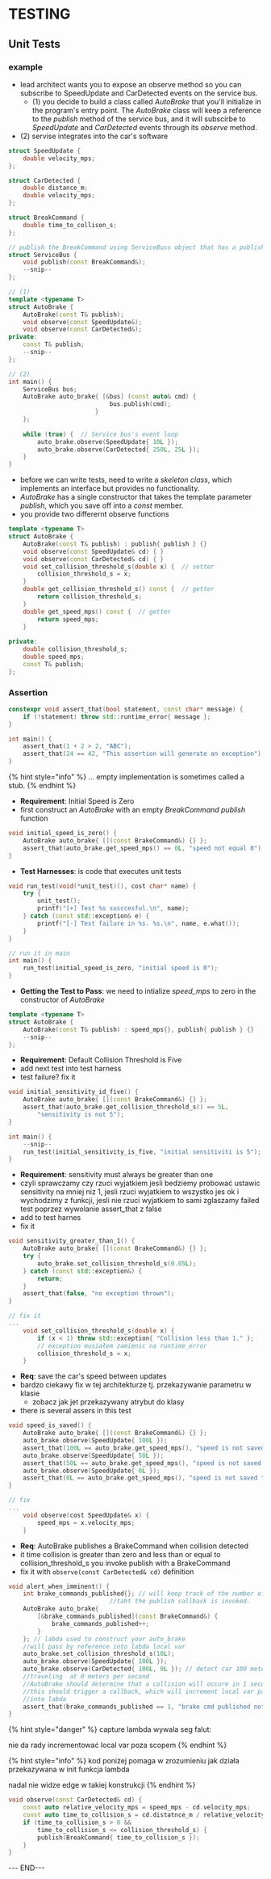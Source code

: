 # TESTING

## Unit Tests

### example

* lead architect wants you to expose an observe method so you can subscribe to SpeedUpdate and CarDetected events on the service bus.
  * \(1\) you decide to build a class called _AutoBrake_ that you'll initialize in the program's entry point. The _AutoBrake_ class will keep a reference to the _publish_ method of the service bus, and it will subscirbe to _SpeedUpdate_ and _CarDetected_ events through its _observe_ method.
* \(2\) servise integrates into the car's software

```cpp
struct SpeedUpdate {
    double velocity_mps;
};

struct CarDetected {
    double distance_m;
    double velocity_mps;
};

struct BreakCommand {
    double time_to_collison_s;
};

// publish the BreakCommand using ServiceBuss object that has a publish method
struct ServiceBus {
    void publish(const BreakCommand&);
    --snip--
};

// (1)
template <typename T>
struct AutoBrake {
    AutoBrake(const T& publish);
    void observe(const SpeedUpdate&);
    void observe(const CarDetected&);
private:
    const T& publish;
    --snip--
};
```

```cpp
// (2)
int main() {
    ServiceBus bus;
    AutoBrake auto_brake{ [&bus] (const auto& cmd) {
                            bus.publish(cmd);
                        }
    };
    
    while (true) {  // Service bus's event loop
        auto_brake.observe(SpeedUpdate{ 10L });
        auto_brake.observe(CarDetected{ 250L, 25L });
    }
}
```

* before we can write tests, need to write a _skeleton class_, which implements an interface but provides no functionality.
* _AutoBrake_ has a single constructor that takes the template parameter _publish_, which you save off into a _const_ member.
* you provide two differernt observe functions

```cpp
template <typename T>
struct AutoBrake {
    AutoBrake(const T& publish) : publish{ publish } {}
    void observe(const SpeedUpdate& cd) { }
    void observe(const CarDetected& cd) { }
    void set_collision_threshold_s(double x) {  // setter
        collision_threshold_s = x;
    }
    double get_collision_threshold_s() const {  // getter
        return collision_threshold_s;
    }
    double get_speed_mps() const {  // getter
        return speed_mps;
    }
    
private:
    double collision_threshold_s;
    double speed_mps;
    const T& publish;
};
```

### Assertion

```cpp
constexpr void assert_that(bool statement, const char* message) {
    if (!statement) throw std::runtime_error{ message };
}

int main() {
    assert_that(1 + 2 > 2, "ABC");
    assert_that(24 == 42, "This assertion will generate an exception");
}
```

{% hint style="info" %}
... empty implementation is sometimes called a stub.
{% endhint %}

* **Requirement**: Initial Speed is Zero
* first construct an _AutoBrake_ with an empty _BreakCommand publish_ function

```cpp
void initial_speed_is_zero() {
    AutoBrake auto_brake{ [](const BrakeCommand&) {} };
    assert_that(auto_brake.get_speed_mps() == 0L, "speed not equal 0");
}
```

* **Test Harnesses**: is code that executes unit tests

```cpp
void run_test(void(*unit_test)(), cost char* name) {
    try {
        unit_test();
        printf("[+] Test %s susccesful.\n", name);
    } catch (const std::exception& e) {
        printf("[-] Test failure in %s. %s.\n", name, e.what());
    }
}

// run it in main
int main() {
    run_test(initial_speed_is_zero, "initial speed is 0");
}
```

* **Getting the Test to Pass**: we need to intialize _speed\_mps_ to zero in the constructor of _AutoBrake_ 

```cpp
template <typename T>
struct AutoBrake {
    AutoBrake(const T& publish) : speed_mps{}, publish{ publish } {}
    --snip--
};
```

* **Requirement**: Default Collision Threshold is Five
* add next test into test harness
* test failure? fix it

```cpp
void initial_sensitivity_id_five() {
    AutoBrake auto_brake{ [](const BrakeCommand&) {} };
    assert_that(auto_brake.get_collision_threshold_s() == 5L,
        "sensitivity is not 5");
}

int main() {
    --snip--
    run_test(initial_sensitivity_is_five, "initial sensitiviti is 5");
}
```

* **Requirement**: sensitivity must always be greater than one
* czyli sprawczamy czy rzuci wyjatkiem jesli bedziemy probować ustawic sensitivity na mniej niz 1, jesli rzuci wyjatkiem to wszystko jes ok i wychodzimy z funkcji, jesli nie rzuci wyjatkiem to sami zglaszamy failed test poprzez wywolanie assert\_that z false
* add to test harnes
* fix it

```cpp
void sensitivity_greater_than_1() {
    AutoBrake auto_brake{ [](const BrakeCommand&) {} };
    try {
        auto_brake.set_collision_threshold_s(0.05L);
    } catch (const std::exception&) {
        return;
    }
    assert_that(false, "no exception thrown");
}

// fix it
...
    void set_collision_threshold_s(double x) {
        if (x < 1) throw std::exception{ "Collision less than 1." };
        // exception musiałem zamienic na runtime_error
        collision_threshold_s = x;
    }
```

* **Req**: save the car's speed between updates
* bardzo ciekawy fix w tej architekturze tj. przekazywanie parametru w klasie
  * zobacz jak jet przekazywany atrybut do klasy
* there is several assers in this test

```cpp
void speed_is_saved() {
    AutoBrake auto_brake{ [](const BrakeCommand&) {} };
    auto_brake.observe(SpeedUpdate{ 100L });
    assert_that(100L == auto_brake.get_speed_mps(), "speed is not saved to 100");
    auto_brake.observe(SpeedUpdate{ 50L });
    assert_that(50L == auto_brake.get_speed_mps(), "speed is not saved to 50");
    auto_brake.observe(SpeedUpdate{ 0L });
    assert_that(0L == auto_brake.get_speed_mps(), "speed is not saved to 0");
}

// fix
...
    void observe(cost SpeedUpdate& x) {
        speed_mps = x.velocity_mps;
    }
```

* **Req**: AutoBrake publishes a BrakeCommand when collision detected
* it time collision is greater than zero and less than or equal to collision\_threshold\_s you invoke publish with a BrakeCommand
* fix it with `observe(const CarDetected& cd)` definition

```cpp
void alert_when_imminent() {
    int brake_commands_published{}; // will keep track of the number of times
                            //taht the publish callback is invoked.
    AutoBrake auto_brake{
        [&brake_commands_published](const BrakeCommand&) {
            brake_commands_published++;
        }
    }; // labda used to construct your auto_brake
    //will pass by reference into labda local var
    auto_brake.set_collision_threshold_s(10L);
    auto_brake.observe(SpeedUpdate{ 100L });
    auto_brake.observe(CarDetected{ 100L, 0L }); // detect car 100 meters away 
    //traveling  at 0 meters per second
    //AutoBrake should determine that a collision will occure in 1 second
    //this should trigger a callback, which will increment local var pased 
    //into labda
    assert_that(brake_commands_published == 1, "brake cmd published not one");
}
```

{% hint style="danger" %}
capture lambda wywala seg falut:

nie da rady incrementować local var poza scopem
{% endhint %}

{% hint style="info" %}
kod poniżej pomaga w zrozumieniu jak działa przekazywana w init funkcja lambda

nadal nie widze edge w takiej konstrukcji
{% endhint %}

```cpp
void observe(const CarDetected& cd) {
    const auto relative_velocity_mps = speed_mps - cd.velocity_mps;
    const auto time_to_collision_s = cd.distatnce_m / relative_velocity_mps;
    if (time_to_collision_s > 0 &&
        time_to_collision_s <= collision_threshold_s) {
        publish(BreakCommand{ time_to_collision_s });
    }
}
```

















--- END---

